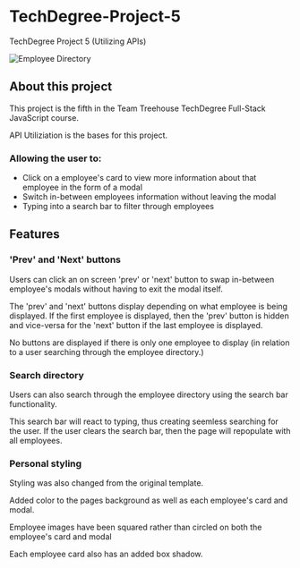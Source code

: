 # TechDegree-Project-5
 TechDegree Project 5 (Utilizing APIs)

![Employee Directory](https://github.com/LilCappi/TechDegree-Project-5/assets/110640816/c0feb7cf-f01e-4d25-b4e1-089d327c41ec)

## About this project

This project is the fifth in the Team Treehouse TechDegree Full-Stack JavaScript course.

API Utiliziation is the bases for this project.

### Allowing the user to: 

* Click on a employee's card to view more information about that employee in the form of a modal
* Switch in-between employees information without leaving the modal
* Typing into a search bar to filter through employees

## Features

### 'Prev' and 'Next' buttons

Users can click an on screen 'prev' or 'next' button to swap in-between employee's modals without having to exit the modal itself.

The 'prev' and 'next' buttons display depending on what employee is being displayed. If the first employee is displayed, then the 'prev' button is hidden and vice-versa for the 'next' button if the last employee is displayed.

No buttons are displayed if there is only one employee to display (in relation to a user searching through the employee directory.)

### Search directory

Users can also search through the employee directory using the search bar functionality. 

This search bar will react to typing, thus creating seemless searching for the user. If the user clears the search bar, then the page will repopulate with all employees. 

### Personal styling

Styling was also changed from the original template.

Added color to the pages background as well as each employee's card and modal. 

Employee images have been squared rather than circled on both the employee's card and modal

Each employee card also has an added box shadow.
